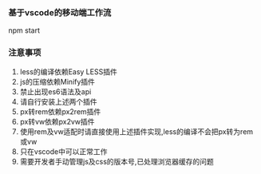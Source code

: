 ### 基于vscode的移动端工作流
npm start

### 注意事项
1. less的编译依赖Easy LESS插件
2. js的压缩依赖Minify插件
3. 禁止出现es6语法及api
4. 请自行安装上述两个插件
5. px转rem依赖px2rem插件
6. px转vw依赖px2vw插件
7. 使用rem及vw适配时请直接使用上述插件实现,less的编译不会把px转为rem或vw
8. 只在vscode中可以正常工作
9. 需要开发者手动管理js及css的版本号,已处理浏览器缓存的问题